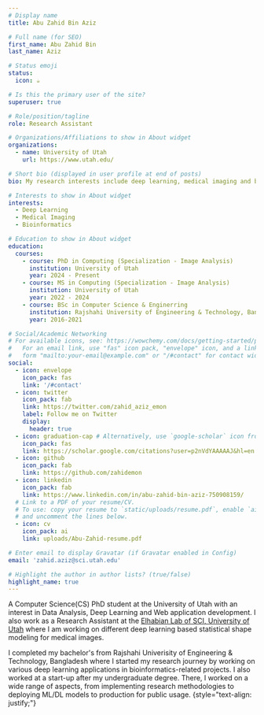 ```yaml
---
# Display name
title: Abu Zahid Bin Aziz

# Full name (for SEO)
first_name: Abu Zahid Bin
last_name: Aziz

# Status emoji
status:
  icon: ☕️

# Is this the primary user of the site?
superuser: true

# Role/position/tagline
role: Research Assistant

# Organizations/Affiliations to show in About widget
organizations:
  - name: University of Utah
    url: https://www.utah.edu/

# Short bio (displayed in user profile at end of posts)
bio: My research interests include deep learning, medical imaging and bioinformatics.

# Interests to show in About widget
interests:
  - Deep Learning
  - Medical Imaging
  - Bioinformatics

# Education to show in About widget
education:
  courses:
    - course: PhD in Computing (Specialization - Image Analysis)
      institution: University of Utah
      year: 2024 - Present
    - course: MS in Computing (Specialization - Image Analysis)
      institution: University of Utah
      year: 2022 - 2024
    - course: BSc in Computer Science & Enginerring
      institution: Rajshahi University of Engineering & Technology, Bangladesh
      year: 2016-2021

# Social/Academic Networking
# For available icons, see: https://wowchemy.com/docs/getting-started/page-builder/#icons
#   For an email link, use "fas" icon pack, "envelope" icon, and a link in the
#   form "mailto:your-email@example.com" or "/#contact" for contact widget.
social:
  - icon: envelope
    icon_pack: fas
    link: '/#contact'
  - icon: twitter
    icon_pack: fab
    link: https://twitter.com/zahid_aziz_emon
    label: Follow me on Twitter
    display:
      header: true
  - icon: graduation-cap # Alternatively, use `google-scholar` icon from `ai` icon pack
    icon_pack: fas
    link: https://scholar.google.com/citations?user=p2nVdYAAAAAJ&hl=en
  - icon: github
    icon_pack: fab
    link: https://github.com/zahidemon
  - icon: linkedin
    icon_pack: fab
    link: https://www.linkedin.com/in/abu-zahid-bin-aziz-750908159/
  # Link to a PDF of your resume/CV.
  # To use: copy your resume to `static/uploads/resume.pdf`, enable `ai` icons in `params.yaml`,
  # and uncomment the lines below.
  - icon: cv
    icon_pack: ai
    link: uploads/Abu-Zahid-resume.pdf

# Enter email to display Gravatar (if Gravatar enabled in Config)
email: 'zahid.aziz@sci.utah.edu'

# Highlight the author in author lists? (true/false)
highlight_name: true
---
```


A Computer Science(CS) PhD student at the University of Utah with an interest in Data Analysis, Deep Learning and Web application development. I also work as a Research Assistant at the [Elhabian Lab of SCI, University of Utah](http://www.sci.utah.edu/~shireen/group.html) where I am working on different deep learning based statistical shape modeling for medical images. 

I completed my bachelor's from Rajshahi Univerisity of Engineering & Technology, Bangladesh where I started my research journey by working on various deep learning applications in bioinformatics-related projects. I also worked at a start-up after my undergraduate degree. There, I worked on a wide range of aspects, from implementing research methodologies to deploying ML/DL models to production for public usage.
{style="text-align: justify;"}
